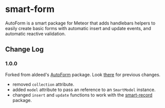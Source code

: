 smart-form
=========================

AutoForm is a smart package for Meteor that adds handlebars helpers to easily create basic
forms with automatic insert and update events, and automatic reactive validation.

## Change Log

### 1.0.0

Forked from aldeed's [AutoForm](https://github.com/aldeed/meteor-autoform) package. Look [there](https://github.com/aldeed/meteor-autoform/blob/master/CHANGELOG.md) for previous changes.

- removed `collection` attribute.
- added `model` attribute to pass an reference to an `SmartModel` instance.
- changed `insert` and `update` functions to work with the [smart-record](https://github.com/tamino-martinius/meteor-smart-record) package.
